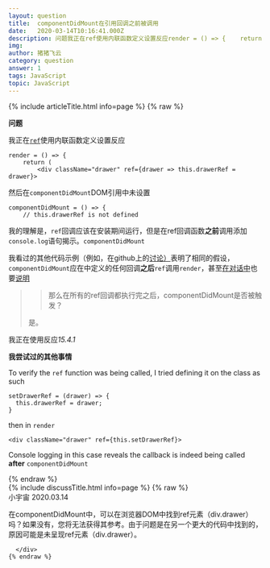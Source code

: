 ```yaml
---
layout: question
title:  componentDidMount在引用回调之前被调用
date:   2020-03-14T10:16:41.000Z
description: 问题我正在ref使用内联函数定义设置反应render = () => {    return (        <div className=...
img: 
author: 猪猪飞云
category: question
answer: 1
tags: JavaScript
topic: JavaScript
---
```

<div class="article-root">
  <div class="article">
    {% include articleTitle.html info=page %}
    {% raw %}
    <div class="article-content"><p><strong><font style="vertical-align: inherit;"><font style="vertical-align: inherit;">问题</font></font></strong></p>

<p><font style="vertical-align: inherit;"><font style="vertical-align: inherit;">我正在</font></font><a href="https://facebook.github.io/react/docs/refs-and-the-dom.html" rel="noreferrer"><code>ref</code></a><font style="vertical-align: inherit;"><font style="vertical-align: inherit;">使用内联函数定义</font><font style="vertical-align: inherit;">设置反应</font></font></p>

<pre><code>render = () =&gt; {<font></font>
    return (<font></font>
        &lt;div className="drawer" ref={drawer =&gt; this.drawerRef = drawer}&gt;<font></font>
</code></pre>

<p><font style="vertical-align: inherit;"><font style="vertical-align: inherit;">然后在</font></font><code>componentDidMount</code><font style="vertical-align: inherit;"><font style="vertical-align: inherit;">DOM引用中未设置</font></font></p>

<pre><code>componentDidMount = () =&gt; {<font></font>
    // this.drawerRef is not defined<font></font>
</code></pre>

<p><font style="vertical-align: inherit;"><font style="vertical-align: inherit;">我的理解是，</font></font><code>ref</code><font style="vertical-align: inherit;"><font style="vertical-align: inherit;">回调应该在安装期间运行，但是</font><font style="vertical-align: inherit;">在ref回调函数</font><strong><font style="vertical-align: inherit;">之前</font></strong><font style="vertical-align: inherit;">调用</font><font style="vertical-align: inherit;">添加</font></font><code>console.log</code><font style="vertical-align: inherit;"><font style="vertical-align: inherit;">语句揭示</font><font style="vertical-align: inherit;">。</font></font><code>componentDidMount</code><font style="vertical-align: inherit;"></font><strong><font style="vertical-align: inherit;"></font></strong><font style="vertical-align: inherit;"></font></p>

<p><font style="vertical-align: inherit;"><font style="vertical-align: inherit;">我看过的其他代码示例（例如，</font><font style="vertical-align: inherit;">在github上的</font></font><a href="https://github.com/facebook/react/issues/6249" rel="noreferrer"><font style="vertical-align: inherit;"><font style="vertical-align: inherit;">讨论）</font></font></a><font style="vertical-align: inherit;"><font style="vertical-align: inherit;">表明了相同的假设，</font></font><code>componentDidMount</code><font style="vertical-align: inherit;"><font style="vertical-align: inherit;">应在中</font><font style="vertical-align: inherit;">定义的</font><font style="vertical-align: inherit;">任何</font><font style="vertical-align: inherit;">回调</font></font><strong><font style="vertical-align: inherit;"><font style="vertical-align: inherit;">之后</font></font></strong><font style="vertical-align: inherit;"></font><code>ref</code><font style="vertical-align: inherit;"><font style="vertical-align: inherit;">调用</font></font><code>render</code><font style="vertical-align: inherit;"><font style="vertical-align: inherit;">，甚至</font><a href="https://github.com/facebook/react/issues/6249#issuecomment-272026401" rel="noreferrer"><font style="vertical-align: inherit;">在对话中</font></a><font style="vertical-align: inherit;">也要</font></font><a href="https://github.com/facebook/react/issues/6249#issuecomment-272026401" rel="noreferrer"><font style="vertical-align: inherit;"><font style="vertical-align: inherit;">说明</font></font></a></p>

<blockquote>
  <blockquote>
    <p><font style="vertical-align: inherit;"><font style="vertical-align: inherit;">那么在所有的ref回调都执行完之后，componentDidMount是否被触发？</font></font></p>
  </blockquote>
  
  <p><font style="vertical-align: inherit;"><font style="vertical-align: inherit;">是。</font></font></p>
</blockquote>

<p><font style="vertical-align: inherit;"><font style="vertical-align: inherit;">我正在使用反应</font></font><em><font style="vertical-align: inherit;"><font style="vertical-align: inherit;">15.4.1</font></font></em></p>

<p><strong><font style="vertical-align: inherit;"><font style="vertical-align: inherit;">我尝试过的其他事情</font></font></strong></p>

<p>To verify the <code>ref</code> function was being called, I tried defining it on the class as such</p>

<pre><code>setDrawerRef = (drawer) =&gt; {<font></font>
  this.drawerRef = drawer;<font></font>
}<font></font>
</code></pre>

<p>then in <code>render</code></p>

<pre><code>&lt;div className="drawer" ref={this.setDrawerRef}&gt;
</code></pre>

<p>Console logging in this case reveals the callback is indeed being called <strong>after</strong> <code>componentDidMount</code></p></div>
    {% endraw %}
  </div>

  <div class="discuss-wrapper">
    {% include discussTitle.html info=page %}
    {% raw %}
    <div class="discuss-item">
        <div class="discuss-parent">
          <div class="discuss-meta">
            <span class="discuss-user">小宇宙</span>
            <span class="discuss-time">2020.03.14</span>
          </div>
          <div class="discuss-comment"><p><font style="vertical-align: inherit;"><font style="vertical-align: inherit;">在componentDidMount中，可以在浏览器DOM中找到ref元素（div.drawer）吗？</font><font style="vertical-align: inherit;">如果没有，您将无法获得其参考。</font><font style="vertical-align: inherit;">由于问题是在另一个更大的代码中找到的，原因可能是未呈现ref元素（div.drawer）。</font></font></p></div>
        </div>
        
      </div>
    {% endraw %}
  </div>
<div>
